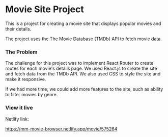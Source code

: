 # Movie Site Project

This is a project for creating a movie site that displays popular movies and their details. 

The project uses the The Movie Database (TMDb) API to fetch movie data.

### The Problem

The challenge for this project was to implement React Router to create routes for each movie's details page. We used React.js to create the site and fetch data from the TMDb API. We also used CSS to style the site and make it responsive.

If we had more time, we could add more features to the site, such as ability to filter movies by genre.

### View it live

Netlify link: 

https://mm-movie-browser.netlify.app/movie/575264

